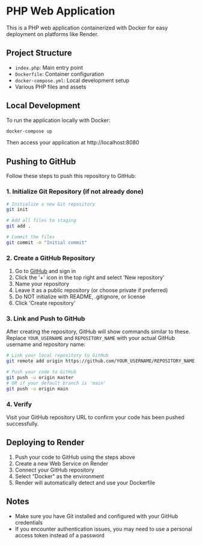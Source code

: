 # PHP Web Application

This is a PHP web application containerized with Docker for easy deployment on platforms like Render.

## Project Structure

- `index.php`: Main entry point
- `Dockerfile`: Container configuration
- `docker-compose.yml`: Local development setup
- Various PHP files and assets

## Local Development

To run the application locally with Docker:

```bash
docker-compose up
```

Then access your application at http://localhost:8080

## Pushing to GitHub

Follow these steps to push this repository to GitHub:

### 1. Initialize Git Repository (if not already done)

```bash
# Initialize a new Git repository
git init

# Add all files to staging
git add .

# Commit the files
git commit -m "Initial commit"
```

### 2. Create a GitHub Repository

1. Go to [GitHub](https://github.com/) and sign in
2. Click the '+' icon in the top right and select 'New repository'
3. Name your repository
4. Leave it as a public repository (or choose private if preferred)
5. Do NOT initialize with README, .gitignore, or license
6. Click 'Create repository'

### 3. Link and Push to GitHub

After creating the repository, GitHub will show commands similar to these. Replace `YOUR_USERNAME` and `REPOSITORY_NAME` with your actual GitHub username and repository name:

```bash
# Link your local repository to GitHub
git remote add origin https://github.com/YOUR_USERNAME/REPOSITORY_NAME.git

# Push your code to GitHub
git push -u origin master
# OR if your default branch is 'main'
git push -u origin main
```

### 4. Verify

Visit your GitHub repository URL to confirm your code has been pushed successfully.

## Deploying to Render

1. Push your code to GitHub using the steps above
2. Create a new Web Service on Render
3. Connect your GitHub repository
4. Select "Docker" as the environment
5. Render will automatically detect and use your Dockerfile

## Notes

- Make sure you have Git installed and configured with your GitHub credentials
- If you encounter authentication issues, you may need to use a personal access token instead of a password